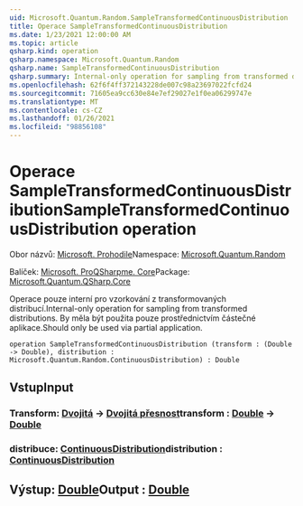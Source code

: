 ```yaml
---
uid: Microsoft.Quantum.Random.SampleTransformedContinuousDistribution
title: Operace SampleTransformedContinuousDistribution
ms.date: 1/23/2021 12:00:00 AM
ms.topic: article
qsharp.kind: operation
qsharp.namespace: Microsoft.Quantum.Random
qsharp.name: SampleTransformedContinuousDistribution
qsharp.summary: Internal-only operation for sampling from transformed distributions. Should only be used via partial application.
ms.openlocfilehash: 62f6f4ff372143228de007c98a23697022fcfd24
ms.sourcegitcommit: 71605ea9cc630e84e7ef29027e1f0ea06299747e
ms.translationtype: MT
ms.contentlocale: cs-CZ
ms.lasthandoff: 01/26/2021
ms.locfileid: "98856108"
---
```

# <a name="sampletransformedcontinuousdistribution-operation"></a><span data-ttu-id="d1ea3-102">Operace SampleTransformedContinuousDistribution</span><span class="sxs-lookup"><span data-stu-id="d1ea3-102">SampleTransformedContinuousDistribution operation</span></span>

<span data-ttu-id="d1ea3-103">Obor názvů: [Microsoft. Prohodile](xref:Microsoft.Quantum.Random)</span><span class="sxs-lookup"><span data-stu-id="d1ea3-103">Namespace: [Microsoft.Quantum.Random](xref:Microsoft.Quantum.Random)</span></span>

<span data-ttu-id="d1ea3-104">Balíček: [Microsoft. ProQSharpme. Core](https://nuget.org/packages/Microsoft.Quantum.QSharp.Core)</span><span class="sxs-lookup"><span data-stu-id="d1ea3-104">Package: [Microsoft.Quantum.QSharp.Core](https://nuget.org/packages/Microsoft.Quantum.QSharp.Core)</span></span>


<span data-ttu-id="d1ea3-105">Operace pouze interní pro vzorkování z transformovaných distribucí.</span><span class="sxs-lookup"><span data-stu-id="d1ea3-105">Internal-only operation for sampling from transformed distributions.</span></span>
<span data-ttu-id="d1ea3-106">By měla být použita pouze prostřednictvím částečné aplikace.</span><span class="sxs-lookup"><span data-stu-id="d1ea3-106">Should only be used via partial application.</span></span>

```qsharp
operation SampleTransformedContinuousDistribution (transform : (Double -> Double), distribution : Microsoft.Quantum.Random.ContinuousDistribution) : Double
```


## <a name="input"></a><span data-ttu-id="d1ea3-107">Vstup</span><span class="sxs-lookup"><span data-stu-id="d1ea3-107">Input</span></span>

### <a name="transform--double---double"></a><span data-ttu-id="d1ea3-108">Transform: [Dvojitá](xref:microsoft.quantum.lang-ref.double) -> [Dvojitá přesnost](xref:microsoft.quantum.lang-ref.double)</span><span class="sxs-lookup"><span data-stu-id="d1ea3-108">transform : [Double](xref:microsoft.quantum.lang-ref.double) -> [Double](xref:microsoft.quantum.lang-ref.double)</span></span>




### <a name="distribution--continuousdistribution"></a><span data-ttu-id="d1ea3-109">distribuce: [ContinuousDistribution](xref:Microsoft.Quantum.Random.ContinuousDistribution)</span><span class="sxs-lookup"><span data-stu-id="d1ea3-109">distribution : [ContinuousDistribution](xref:Microsoft.Quantum.Random.ContinuousDistribution)</span></span>





## <a name="output--double"></a><span data-ttu-id="d1ea3-110">Výstup: [Double](xref:microsoft.quantum.lang-ref.double)</span><span class="sxs-lookup"><span data-stu-id="d1ea3-110">Output : [Double](xref:microsoft.quantum.lang-ref.double)</span></span>

